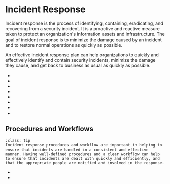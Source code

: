 # Incident Response

Incident response is the process of identifying, containing, eradicating, and recovering from a security incident. It is a proactive and reactive measure taken to protect an organization's information assets and infrastructure. The goal of incident response is to minimize the damage caused by an incident and to restore normal operations as quickly as possible. 

An effective incident response plan can help organizations to quickly and effectively identify and contain security incidents, minimize the damage they cause, and get back to business as usual as quickly as possible.

* [](why-do-we-do-incident-response)
* [](what-role-does-incident-handling-play-when-a-cyber-attack-occurs)
* [](pre-incident-preparation-for-a-smoother-incident-response-process)
* [](what-will-i-do-as-an-incident-responder)
* [](what-is-an-incident-response-toolkit)
* [](agentless-log-collection-microsoft-wec-and-wef)
* [](an-overview-of-a-data-breach-its-causes-recovery-and-remediation-techniques)
* [](common-methods-an-adversary-may-adopt-to-cover-their-tracks)

## Procedures and Workflows

```{admonition} What is a procedure and a workflow and why are they important?
:class: tip
Incident response procedures and workflow are important in helping to ensure that incidents are handled in a consistent and effective manner. Having well-defined procedures and a clear workflow can help to ensure that incidents are dealt with quickly and efficiently, and that the appropriate people are notified and involved in the response.
```

* [](a-short-introduction-to-writing-incident-response-playbooks)
* [](cyber-incident-checklists)